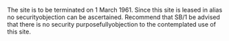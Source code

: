 The site is to be terminated on 1 March 1961. Since this site is leased in alias no securityobjection can be ascertained. Recommend that SB/1 be advised that there is no security purposefullyobjection to the contemplated use of this site.